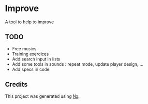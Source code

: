 # Improve

A tool to help to improve

## TODO

- Free musics
- Training exercices
- Add search input in lists
- Add some tools in sounds : repeat mode, update player design, ...
- Add specs in code

## Credits

This project was generated using [Nx](https://nx.dev).
